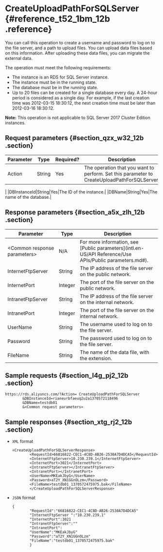 # CreateUploadPathForSQLServer {#reference_t52_1bm_12b .reference}

You can call this operation to create a username and password to log on to the file server, and a path to upload files. You can upload data files based on this information. After uploading these data files, you can migrate the external data.

The operation must meet the following requirements:

-   The instance is an RDS for SQL Server instance.
-   The instance must be in the running state.
-   The database must be in the running state.
-   Up to 20 files can be created for a single database every day. A 24-hour period is considered as a single day. For example, if the last creation time was 2012-03-15 18:30:12, the next creation time must be later than 2012-03-16 18:30:12.

**Note:** This operation is not applicable to SQL Server 2017 Cluster Edition instances.

## Request parameters {#section_qzx_w32_12b .section}

|Parameter|Type|Required?|Description|
|---------|----|---------|-----------|
|Action|String|Yes| The operation that you want to perform. Set this parameter to CreateUploadPathForSQLServer.

 |
|DBInstanceId|String|Yes|The ID of the instance.|
|DBName|String|Yes|The name of the database.|

## Response parameters {#section_a5x_zlh_12b .section}

|Parameter|Type|Description|
|---------|----|-----------|
|<Common response parameters\>|N/A|For more information, see [Public parameters](intl.en-US/API Reference/Use APIs/Public parameters.md#).|
|InternetFtpServer|String|The IP address of the file server on the public network.|
|InternetPort|Integer|The port of the file server on the public network.|
|IntranetFtpServer|String|The IP address of the file server on the internal network.|
|IntranetPort|Integer|The port of the file server on the internal network.|
|UserName|String|The username used to log on to the file server.|
|Password|String|The password used to log on to the file server.|
|FileName|String|The name of the data file, with the extension.|

## Sample requests {#section_l4g_pj2_12b .section}

``` {#codeblock_87j_jbg_npr}
https://rds.aliyuncs.com/?Action= CreateUploadPathForSQLServer
        &DBInstanceId=rianeurbfaeuq2u2a1370572118496
        &DBName=testdb01 
        &<Common request parameters>
```

## Sample responses {#section_xtg_rj2_12b .section}

-   `XML` format

    ``` {#codeblock_joh_q9o_zmy}
    <CreateUploadPathForSQLServerResponse>
            <RequestId>66816822-CEC1-4C8D-AB26-2530A7D4DCA5</RequestId>
            <InternetFtpServer>10.230.239.1</InternetFtpServer>
            <InternetPort>3021</InternetPort>
            <IntranetFtpServer></IntranetFtpServer>
            <IntranetPort></IntranetPort>
            <UserName>MKEakJbyG</UserName>
            <Password>aT2Y_XN1GGnOLzm</Password>
            <FileName>testdb01_1370572475975.bak</FileName>
            </CreateUploadPathForSQLServerResponse>
    ```

-   `JSON` format

    ``` {#codeblock_pzz_07u_iz3}
    {
            "RequestId":"66816822-CEC1-4C8D-AB26-2530A7D4DCA5"
            "InternetFtpServer ":"10.230.239.1"
            "InternetPort":3021
            "IntranetFtpServer":""
            "IntranetPort":
            "UserName":"MKEakJbyG"
            "Password":"aT2Y_XN1GGnOLzm"
            "FileName":"testdb01_1370572475975.bak"
            }
    ```


